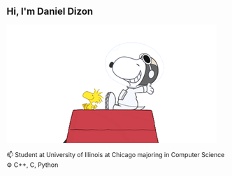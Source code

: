 
## Hi, I'm Daniel Dizon
![](/snoopy.gif)
  
  📫 Student at University of Illinois at Chicago majoring in Computer Science
  ⚙️ C++, C, Python 
  


<!--
**cronusgk/cronusgk** is a ✨ _special_ ✨ repository because its `README.md` (this file) appears on your GitHub profile.

Here are some ideas to get you started:

- 🔭 I’m currently working on ...
- 🌱 I’m currently learning ...
- 👯 I’m looking to collaborate on ...
- 🤔 I’m looking for help with ...
- 💬 Ask me about ...
- 📫 How to reach me: ...
- 😄 Pronouns: ...
- ⚡ Fun fact: ...
-->
